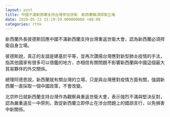 ```yaml
---
layout: post
title: 中國不滿新西蘭支持台灣參加世衛　新西蘭稱須捍衛立場
date: 2020-05-12 15:19:59.000000000 +08:00
categories: rthk
---
```


新西蘭外長彼德斯回應中國不滿新西蘭支持台灣重返世衛大會，認為新西蘭必須捍衛自身立場。

彼德斯說，真正的友誼是建基於平等，並再次讚揚台灣應對新型肺炎疫情的手法，指其他國家有很多可以借鑑的地方，亦相信有關問題不影響新西蘭與中國這個最大貿易夥伴的外交關係。

總理阿德恩說，新西蘭就有關台灣的立場，只是與台灣應對疫情方面有關，強調新西蘭一直採取一個中國政策，不會改變。

北京昨日就新西蘭支持台灣作為觀察員重返世衛大會，表示強烈不滿與堅決反對，認為嚴重違反一中原則，敦促新西蘭立即停止在涉台問題上的錯誤言行，以免損害中新關係。
